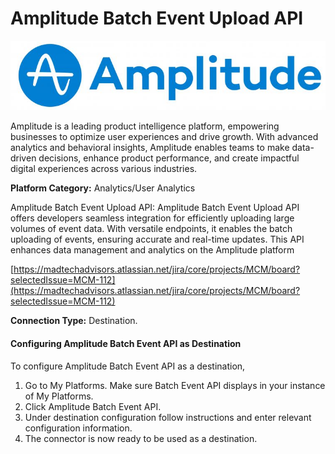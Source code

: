 # Amplitude Batch Event Upload API

![](<.gitbook/assets/image (1).png>)

Amplitude is a leading product intelligence platform, empowering businesses to optimize user experiences and drive growth. With advanced analytics and behavioral insights, Amplitude enables teams to make data-driven decisions, enhance product performance, and create impactful digital experiences across various industries.

**Platform Category:** Analytics/User Analytics

Amplitude Batch Event Upload API: Amplitude Batch Event Upload API offers developers seamless integration for efficiently uploading large volumes of event data. With versatile endpoints, it enables the batch uploading of events, ensuring accurate and real-time updates. This API enhances data management and analytics on the Amplitude platform

[https://madtechadvisors.atlassian.net/jira/core/projects/MCM/board?selectedIssue=MCM-112](https://madtechadvisors.atlassian.net/jira/core/projects/MCM/board?selectedIssue=MCM-112)

**Connection Type:** Destination.

#### Configuring Amplitude Batch Event API as Destination

To configure Amplitude Batch Event API as a destination,

1. Go to My Platforms. Make sure Batch Event API displays in your instance of My Platforms.
2. Click Amplitude Batch Event API.
3. Under destination configuration follow instructions and enter relevant configuration information.
4. The connector is now ready to be used as a destination.
